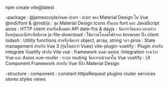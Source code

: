npm create vite@latest

-package : 
    @jamescoyle/vue-icon : icon ของ Material Design ใน Vue
    @mdi/font & @mdi/js : ชุด Material Design Icons ทั้งแบบ font และ JavaScript
    axios : HTTP client สำหรับเชื่อมต่อ API
    date-fns & dayjs : จัดการวันและเวลาอย่างยืดหยุ่นและมีประสิทธิภาพ
    js-file-download : ใช้ดาวน์โหลดไฟล์จาก browser ฝั่ง client
    lodash : Utility functions สำหรับจัดการ object, array, string ฯลฯ
    pinia : State management สำหรับ Vue 3 (รุ่นใหม่กว่า Vuex)
    vite-plugin-vuetify : Plugin สำหรับ integrate Vuetify เข้ากับ Vite
    vue : framework
    vue-axios :Integration ระหว่าง Vue และ Axios
    vue-router : ระบบ routing จัดการหน้าเพจใน Vue
    vuetify : UI Component Framework สำหรับ Vue ที่อิง Material Design
    
-structure : 
    component : 
    constant
    httpsRequest
    plugins
    router
    services
    stores
    styles
    views
